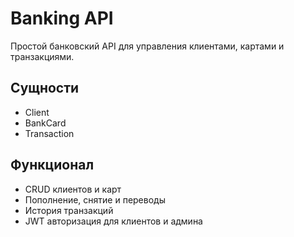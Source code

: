 # Banking API

Простой банковский API для управления клиентами, картами и транзакциями.

## Сущности
- Client
- BankCard
- Transaction

## Функционал
- CRUD клиентов и карт
- Пополнение, снятие и переводы
- История транзакций
- JWT авторизация для клиентов и админа
